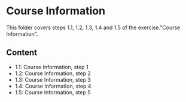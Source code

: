 # Course Information

This folder covers steps 1.1, 1.2, 1.3, 1.4 and 1.5 of the exercise."Course Information".

## Content
- 1.1: Course Information, step 1
- 1.2: Course Information, step 2
- 1.3: Course Information, step 3
- 1.4: Course Information, step 4
- 1.5: Course Information, step 5